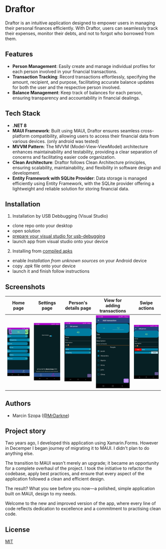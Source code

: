 # Draftor
Draftor is an intuitive application designed to empower users in managing their personal finances efficiently. With Draftor, users can seamlessly track their expenses, monitor their debts, and not to forgot who borrowed from them.

## Features
- **Person Management**: Easily create and manage individual profiles for each person involved in your financial transactions.
- **Transaction Tracking**: Record transactions effortlessly, specifying the amount, recipient, and purpose, facilitating accurate balance updates for both the user and the respective person involved.
- **Balance Management**: Keep track of balances for each person, ensuring transparency and accountability in financial dealings.

## Tech Stack
- **.NET 8**
- **MAUI Framework**: Built using MAUI, Draftor ensures seamless cross-platform compatibility, allowing users to access their financial data from various devices. (only android was tested)
- **MVVM Pattern**: The MVVM (Model-View-ViewModel) architecture enhances maintainability and testability, providing a clear separation of concerns and facilitating easier code organization.
- **Clean Architecture**: Draftor follows Clean Architecture principles, ensuring scalability, maintainability, and flexibility in software design and development.
- **Entity Framework with SQLite Provider**: Data storage is managed efficiently using Entity Framework, with the SQLite provider offering a lightweight and reliable solution for storing financial data.


## Installation
1. Installation by USB Debbugging (Visual Studio)
- clone repo onto your desktop
- open solution
- [prepare your visual studio for usb-debugging](https://learn.microsoft.com/en-us/dotnet/maui/android/device/setup?view=net-maui-8.0)
- launch app from visual studio onto your device
2. Installing from [compiled apks](./apks)
- enable *Installation from unknown sources* on your Android device
- copy *.apk* file onto your device
- launch it and finish follow instructions

    
## Screenshots

| Home page | Settings page | Person's details page | View for adding transactions | Swipe actions |
| --------- | ------------- | --------------------- | ---------------------------- | ------------- |
| <img src="./images/homePage.jpg" width="200" alt="Home page"> | <img src="./images/settingsPage.jpg" width="200" alt="Settings page"> | <img src="./images/personDetails.jpg" width="200" alt="Person's details page"> | <img src="./images/addingTransaction.jpg" width="200" alt="Adding transaction"> | <img src="./images/swipeActions.jpg" width="200" alt="Swipe actions"> |


## Authors
- Marcin Szopa ([@MrDarkne](https://github.com/MrD4rkne))

## Project story
Two years ago, I developed this application using Xamarin.Forms. However in Decemper I began journey of migrating it to MAUI. I didn't plan to do anything else.

The transition to MAUI wasn't merely an upgrade; it became an opportunity for a complete overhaul of the project. I took the initiative to refactor the codebase, apply best practices, and ensure that every aspect of the application followed a clean and efficient design.

The result? What you see before you now—a polished, simple application built on MAUI, design to my needs.

Welcome to the new and improved version of the app, where every line of code reflects dedication to excellence and a commitment to practising clean code.

## License
[MIT](./LICENSE)

